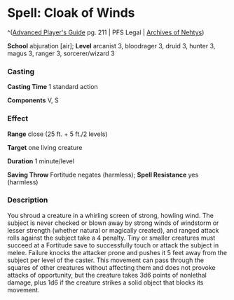 # Spell: Cloak of Winds

^([Advanced Player's Guide][ss-cloak-of-winds] pg. 211 | PFS Legal | [Archives of Nehtys][sn-cloak-of-winds])

**School** abjuration [air]; **Level** arcanist 3, bloodrager 3, druid 3, hunter 3, magus 3, ranger 3, sorcerer/wizard 3

### Casting

**Casting Time** 1 standard action

**Components** V, S

### Effect

**Range** close (25 ft. + 5 ft./2 levels)

**Target** one living creature

**Duration** 1 minute/level

**Saving Throw** Fortitude negates (harmless); **Spell Resistance** yes (harmless)

### Description

You shroud a creature in a whirling screen of strong, howling wind. The subject is never checked or blown away by strong winds of windstorm or lesser strength (whether natural or magically created), and ranged attack rolls against the subject take a 4 penalty. Tiny or smaller creatures must succeed at a Fortitude save to successfully touch or attack the subject in melee. Failure knocks the attacker prone and pushes it 5 feet away from the subject per level of the caster. This movement can pass through the squares of other creatures without affecting them and does not provoke attacks of opportunity, but the creature takes 3d6 points of nonlethal damage, plus 1d6 if the creature strikes a solid object that blocks its movement.

[ss-cloak-of-winds]: http://paizo.com/pathfinderRPG/v57
[sn-cloak-of-winds]: http://www.archivesofnethys.com/SpellDisplay.aspx?ItemName=Cloak%20of%20Winds